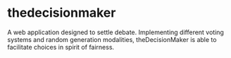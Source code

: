 # thedecisionmaker

A web application designed to settle debate.
Implementing different voting systems and random generation modalities, theDecisionMaker is able to facilitate choices in spirit of fairness.
